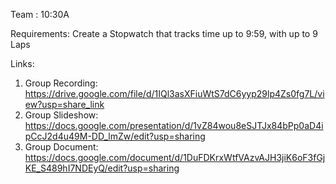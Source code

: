 Team : 10:30A

Requirements:
Create a Stopwatch that tracks time up to 9:59, with up to 9 Laps


Links:
1. Group Recording: https://drive.google.com/file/d/1IQl3asXFiuWtS7dC6yyp29lp4Zs0fg7L/view?usp=share_link
1. Group Slideshow: https://docs.google.com/presentation/d/1vZ84wou8eSJTJx84bPp0aD4ipCcJ2d4u49M-DD_lmZw/edit?usp=sharing
1. Group Document: https://docs.google.com/document/d/1DuFDKrxWtfVAzvAJH3jiK6oF3fGjKE_S489hI7NDEyQ/edit?usp=sharing
